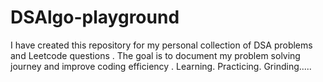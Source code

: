 # DSAlgo-playground
I have created this repository for my personal collection of DSA problems and Leetcode questions . The goal is to document my problem solving journey and improve coding efficiency . 
Learning. Practicing. Grinding.....
